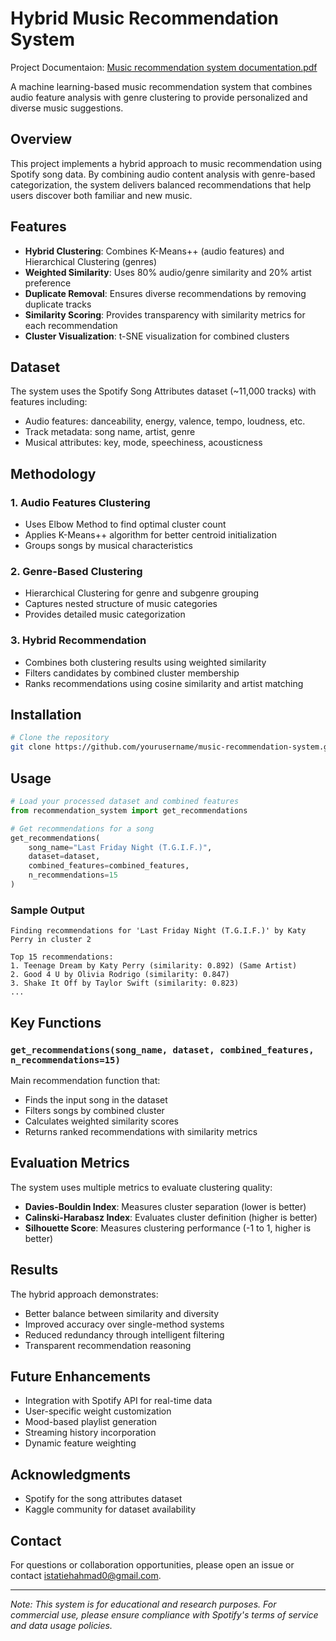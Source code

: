 
# Hybrid Music Recommendation System
Project Documentaion: 
[Music recommendation system documentation.pdf](https://github.com/user-attachments/files/21298753/Music.recommendation.system.documentation.pdf)

A machine learning-based music recommendation system that combines audio feature analysis with genre clustering to provide personalized and diverse music suggestions.

## Overview

This project implements a hybrid approach to music recommendation using Spotify song data. By combining audio content analysis with genre-based categorization, the system delivers balanced recommendations that help users discover both familiar and new music.

## Features

- **Hybrid Clustering**: Combines K-Means++ (audio features) and Hierarchical Clustering (genres)
- **Weighted Similarity**: Uses 80% audio/genre similarity and 20% artist preference
- **Duplicate Removal**: Ensures diverse recommendations by removing duplicate tracks
- **Similarity Scoring**: Provides transparency with similarity metrics for each recommendation
- **Cluster Visualization**: t-SNE visualization for combined clusters

## Dataset

The system uses the Spotify Song Attributes dataset (~11,000 tracks) with features including:
- Audio features: danceability, energy, valence, tempo, loudness, etc.
- Track metadata: song name, artist, genre
- Musical attributes: key, mode, speechiness, acousticness

## Methodology

### 1. Audio Features Clustering
- Uses Elbow Method to find optimal cluster count
- Applies K-Means++ algorithm for better centroid initialization
- Groups songs by musical characteristics

### 2. Genre-Based Clustering
- Hierarchical Clustering for genre and subgenre grouping
- Captures nested structure of music categories
- Provides detailed music categorization

### 3. Hybrid Recommendation
- Combines both clustering results using weighted similarity
- Filters candidates by combined cluster membership
- Ranks recommendations using cosine similarity and artist matching

## Installation

```bash
# Clone the repository
git clone https://github.com/yourusername/music-recommendation-system.git
```

## Usage

```python
# Load your processed dataset and combined features
from recommendation_system import get_recommendations

# Get recommendations for a song
get_recommendations(
    song_name="Last Friday Night (T.G.I.F.)", 
    dataset=dataset, 
    combined_features=combined_features, 
    n_recommendations=15
)
```

### Sample Output
```
Finding recommendations for 'Last Friday Night (T.G.I.F.)' by Katy Perry in cluster 2

Top 15 recommendations:
1. Teenage Dream by Katy Perry (similarity: 0.892) (Same Artist)
2. Good 4 U by Olivia Rodrigo (similarity: 0.847)
3. Shake It Off by Taylor Swift (similarity: 0.823)
...
```

## Key Functions

### `get_recommendations(song_name, dataset, combined_features, n_recommendations=15)`
Main recommendation function that:
- Finds the input song in the dataset
- Filters songs by combined cluster
- Calculates weighted similarity scores
- Returns ranked recommendations with similarity metrics

## Evaluation Metrics

The system uses multiple metrics to evaluate clustering quality:
- **Davies-Bouldin Index**: Measures cluster separation (lower is better)
- **Calinski-Harabasz Index**: Evaluates cluster definition (higher is better)
- **Silhouette Score**: Measures clustering performance (-1 to 1, higher is better)

## Results

The hybrid approach demonstrates:
- Better balance between similarity and diversity
- Improved accuracy over single-method systems
- Reduced redundancy through intelligent filtering
- Transparent recommendation reasoning

## Future Enhancements

- Integration with Spotify API for real-time data
- User-specific weight customization
- Mood-based playlist generation
- Streaming history incorporation
- Dynamic feature weighting

## Acknowledgments

- Spotify for the song attributes dataset
- Kaggle community for dataset availability

## Contact

For questions or collaboration opportunities, please open an issue or contact istatiehahmad0@gmail.com.

---

*Note: This system is for educational and research purposes. For commercial use, please ensure compliance with Spotify's terms of service and data usage policies.*

